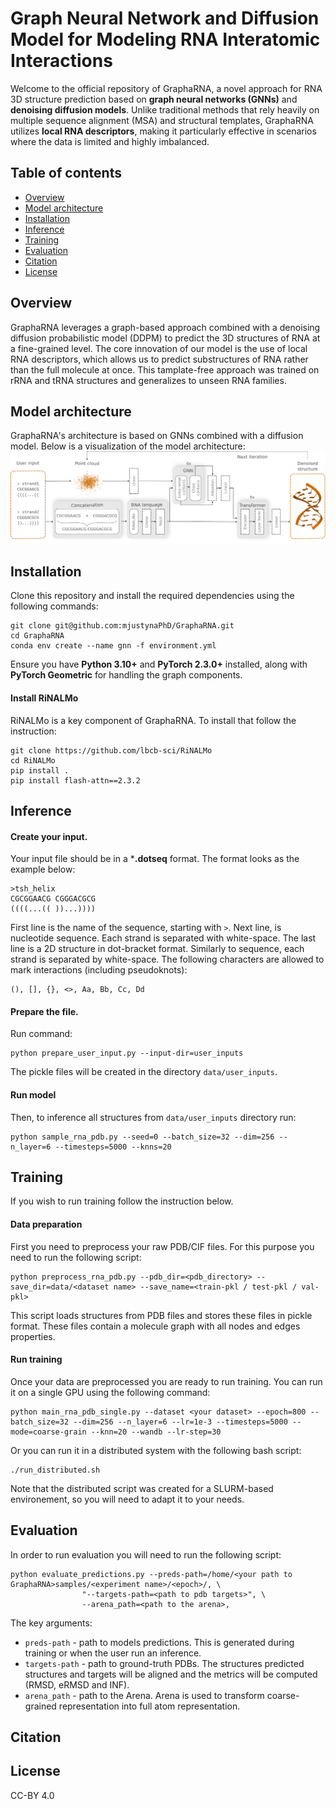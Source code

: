 # Graph Neural Network and Diffusion Model for Modeling RNA Interatomic Interactions

Welcome to the official repository of GraphaRNA, a novel approach for RNA 3D structure prediction based on **graph neural networks (GNNs)** and **denoising diffusion models**. Unlike traditional methods that rely heavily on multiple sequence alignment (MSA) and structural templates, GraphaRNA utilizes **local RNA descriptors**, making it particularly effective in scenarios where the data is limited and highly imbalanced.

## Table of contents
* [Overview](#overview)
* [Model architecture](#model-architecture)
* [Installation](#installation)
* [Inference](#inference)
* [Training](#training)
* [Evaluation](#evaluation)
* [Citation](#citation)
* [License](#license)



## Overview
GraphaRNA leverages a graph-based approach combined with a denoising diffusion probabilistic model (DDPM) to predict the 3D structures of RNA at a fine-grained level. The core innovation of our model is the use of local RNA descriptors, which allows us to predict substructures of RNA rather than the full molecule at once. This tamplate-free approach was trained on rRNA and tRNA structures and generalizes to unseen RNA families. 

## Model architecture
GraphaRNA's architecture is based on GNNs combined with a diffusion model. Below is a visualization of the model architecture:
<img title="Model architecture" alt="Architecture of GraphaRNA." src="model-overview.png">

## Installation
Clone this repository and install the required dependencies using the following commands:
```
git clone git@github.com:mjustynaPhD/GraphaRNA.git
cd GraphaRNA
conda env create --name gnn -f environment.yml
```

Ensure you have **Python 3.10+** and **PyTorch 2.3.0+** installed, along with **PyTorch Geometric** for handling the graph components.

#### Install RiNALMo

RiNALMo is a key component of GraphaRNA. To install that follow the instruction:
```
git clone https://github.com/lbcb-sci/RiNALMo
cd RiNALMo
pip install .
pip install flash-attn==2.3.2
```

## Inference

#### Create your input.
Your input file should be in a ***.dotseq** format. The format looks as the example below:
```
>tsh_helix
CGCGGAACG CGGGACGCG
((((...(( ))...))))
```
First line is the name of the sequence, starting with `>`. Next line, is nucleotide sequence. Each strand is separated with white-space. The last line is a 2D structure in dot-bracket format. Similarly to sequence, each strand is separated by white-space. The following characters are allowed to mark interactions (including pseudoknots):
```
(), [], {}, <>, Aa, Bb, Cc, Dd
```

#### Prepare the file.
Run command:
```
python prepare_user_input.py --input-dir=user_inputs
```

The pickle files will be created in the directory `data/user_inputs`.

#### Run model
Then, to inference all structures from `data/user_inputs` directory run:
```
python sample_rna_pdb.py --seed=0 --batch_size=32 --dim=256 --n_layer=6 --timesteps=5000 --knns=20
```

## Training
If you wish to run training follow the instruction below.

#### Data preparation
First you need to preprocess your raw PDB/CIF files. For this purpose you need to run the following script:
```
python preprocess_rna_pdb.py --pdb_dir=<pdb_directory> --save_dir=data/<dataset name> --save_name=<train-pkl / test-pkl / val-pkl>
```

This script loads structures from PDB files and stores these files in pickle format. These files contain a molecule graph with all nodes and edges properties.

#### Run training
Once your data are preprocessed you are ready to run training. You can run it on a single GPU using the following command:
```
python main_rna_pdb_single.py --dataset <your dataset> --epoch=800 --batch_size=32 --dim=256 --n_layer=6 --lr=1e-3 --timesteps=5000 --mode=coarse-grain --knn=20 --wandb --lr-step=30
```
Or you can run it in a distributed system with the following bash script:
```
./run_distributed.sh
```
Note that the distributed script was created for a SLURM-based environement, so you will need to adapt it to your needs.

## Evaluation
In order to run evaluation you will need to run the following script:
```
python evaluate_predictions.py --preds-path=/home/<your path to GraphaRNA>samples/<experiment name>/<epoch>/, \
                "--targets-path=<path to pdb targets>", \
                --arena_path=<path to the arena>,
```

The key arguments:
* `preds-path` - path to models predictions. This is generated during training or when the user run an inference.
* `targets-path` - path to ground-truth PDBs. The structures predicted structures and targets will be aligned and the metrics will be computed (RMSD, eRMSD and INF).
* `arena_path` - path to the Arena. Arena is used to transform coarse-grained representation into full atom representation.

## Citation
## License
CC-BY 4.0

